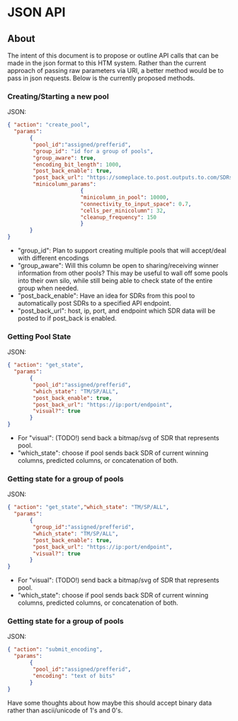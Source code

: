 # JSON API

## About
The intent of this document is to propose or outline API calls that can be made in the json format to this HTM system. Rather than the current approach of passing raw parameters via URI, a better method would be to pass in json requests. Below is the currently proposed methods.

### Creating/Starting a new pool
JSON:
```JSON
{ "action": "create_pool",
  "params": 
       {
        "pool_id":"assigned/prefferid",
        "group_id": "id for a group of pools",
        "group_aware": true,
        "encoding_bit_length": 1000,
        "post_back_enable": true,
        "post_back_url": "https://someplace.to.post.outputs.to.com/SDRs",
        "minicolumn_params":
                       {
                       "minicolumn_in_pool": 10000,
                       "connectivity_to_input_space": 0.7,
                       "cells_per_minicolumn": 32,
                       "cleanup_frequency": 150
                       }
       }
}
```
* "group_id": Plan to support creating multiple pools that will accept/deal with different encodings
* "group_aware": Will this column be open to sharing/receiving winner information from other pools? This may be useful to wall off some pools into their own silo, while still being able to check state of the entire group when needed.
* "post_back_enable": Have an idea for SDRs from this pool to automatically post SDRs to a specified API endpoint.
* "post_back_url": host, ip, port, and endpoint which SDR data will be posted to if post_back is enabled.

### Getting Pool State
JSON:
```JSON
{ "action": "get_state",
  "params": 
       {
        "pool_id":"assigned/prefferid",
        "which_state": "TM/SP/ALL",
        "post_back_enable": true,
        "post_back_url": "https://ip:port/endpoint",
        "visual?": true
       }
}
```
* For "visual": (TODO!) send back a bitmap/svg of SDR that represents pool.
* "which_state": choose if pool sends back SDR of current winning columns, predicted columns, or concatenation of both.

### Getting state for a group of pools
JSON:
```JSON
{ "action": "get_state","which_state": "TM/SP/ALL",
  "params": 
       {
        "group_id":"assigned/prefferid",
        "which_state": "TM/SP/ALL",
        "post_back_enable": true,
        "post_back_url": "https://ip:port/endpoint",
        "visual?": true
       }
}
```
* For "visual": (TODO!) send back a bitmap/svg of SDR that represents pool.
* "which_state": choose if pool sends back SDR of current winning columns, predicted columns, or concatenation of both.

### Getting state for a group of pools
JSON:
```JSON
{ "action": "submit_encoding",
  "params": 
       {
        "pool_id":"assigned/prefferid",
        "encoding": "text of bits"
       }
}
```
Have some thoughts about how maybe this should accept binary data rather than ascii/unicode of 1's and 0's.
